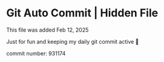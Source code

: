# Git Auto Commit | Hidden File

This file was added Feb 12, 2025

Just for fun and keeping my daily git commit active 🤪

commit number: 931174
